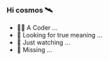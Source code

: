 ### Hi cosmos 🛰️

- :technologist: A Coder ...
- :thinking: Looking for true meaning ...
- :telescope: Just watching ...
- :milky_way: Missing ...
